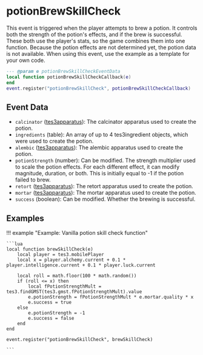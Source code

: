 # potionBrewSkillCheck

This event is triggered when the player attempts to brew a potion. It controls both the strength of the potion's effects, and if the brew is successful. These both use the player's stats, so the game combines them into one function. Because the potion effects are not determined yet, the potion data is not available. When using this event, use the example as a template for your own code.

```lua
--- @param e potionBrewSkillCheckEventData
local function potionBrewSkillCheckCallback(e)
end
event.register("potionBrewSkillCheck", potionBrewSkillCheckCallback)
```

## Event Data

* `calcinator` ([tes3apparatus](../../types/tes3apparatus)): The calcinator apparatus used to create the potion.
* `ingredients` (table): An array of up to 4 tes3ingredient objects, which were used to create the potion.
* `alembic` ([tes3apparatus](../../types/tes3apparatus)): The alembic apparatus used to create the potion.
* `potionStrength` (number): Can be modified. The strength multiplier used to scale the potion effects. For each different effect, it can modify magnitude, duration, or both. This is initially equal to -1 if the potion failed to brew.
* `retort` ([tes3apparatus](../../types/tes3apparatus)): The retort apparatus used to create the potion.
* `mortar` ([tes3apparatus](../../types/tes3apparatus)): The mortar apparatus used to create the potion.
* `success` (boolean): Can be modified. Whether the brewing is successful.

## Examples

!!! example "Example: Vanilla potion skill check function"

	```lua
	local function brewSkillCheck(e)
		local player = tes3.mobilePlayer
		local x = player.alchemy.current + 0.1 * player.intelligence.current + 0.1 * player.luck.current
	
		local roll = math.floor(100 * math.random())
		if (roll <= x) then
			local fPotionStrengthMult = tes3.findGMST(tes3.gmst.fPotionStrengthMult).value
			e.potionStrength = fPotionStrengthMult * e.mortar.quality * x
			e.success = true
		else
			e.potionStrength = -1
			e.success = false
		end
	end
	
	event.register("potionBrewSkillCheck", brewSkillCheck)

	```

